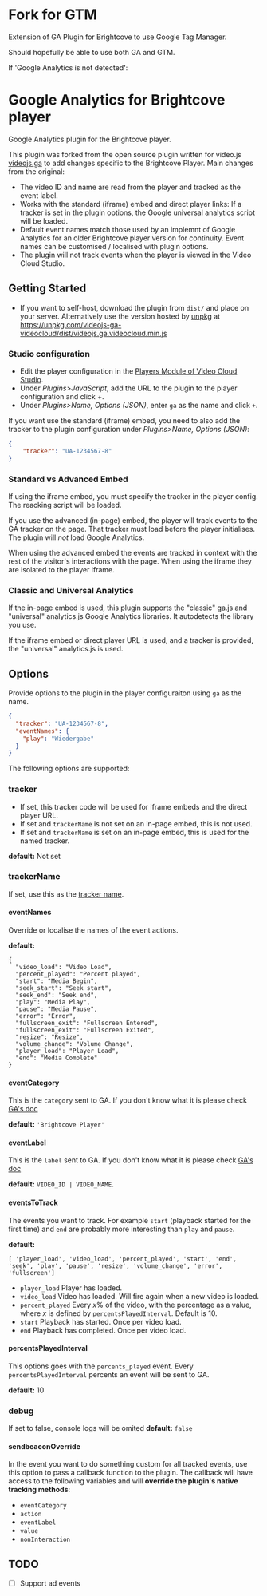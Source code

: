 # Fork for GTM

Extension of GA Plugin for Brightcove to use Google Tag Manager.

Should hopefully be able to use both GA and GTM. 

If 'Google Analytics is not detected':
  



# Google Analytics for Brightcove player

Google Analytics plugin for the Brightcove player.

This plugin was forked from the open source plugin written for video.js [videojs.ga](https://github.com/mickey/videojs-ga) to add changes specific to the Brightcove Player. Main changes from the original:

- The video ID and name are read from the player and tracked as the event label.
- Works with the standard (iframe) embed and direct player links: If a tracker is set in the plugin options, the Google universal analytics script will be loaded.
- Default event names match those used by an implemnt of Google Analytics for an older Brightcove player version for continuity. Event names can be customised / localised with plugin options.
- The plugin will not track events when the player is viewed in the Video Cloud Studio.

## Getting Started

- If you want to self-host, download the plugin from `dist/` and place on your server. Alternatively use the version hosted by [unpkg](https://unpkg.com) at https://unpkg.com/videojs-ga-videocloud/dist/videojs.ga.videocloud.min.js

### Studio configuration

- Edit the player configuration in the [Players Module of Video Cloud Studio](https://studio.brightcove.com/products/videocloud/players).
- Under _Plugins>JavaScript_, add the URL to the plugin to the player configuration and click +.
- Under _Plugins>Name, Options (JSON)_, enter `ga` as the name and click `+`.

If you want use the standard (iframe) embed, you need to also add the tracker to the plugin configuration under _Plugins>Name, Options (JSON)_:

```json
{
    "tracker": "UA-1234567-8"
}
```

### Standard vs Advanced Embed

If using the iframe embed, you must specify the tracker in the player config. The reacking script will be loaded.

If you use the advanced (in-page) embed, the player will track events to the GA tracker on the page. That tracker must load before the player initialises. The plugin will _not_ load Google Analytics.

When using the advanced embed the events are tracked in context with the rest of the visitor's interactions with the page. When using the iframe they are isolated to the player iframe.

### Classic and Universal Analytics

If the in-page embed is used, this plugin supports the "classic" ga.js and "universal" analytics.js Google Analytics libraries. It autodetects the library you use.

If the iframe embed or direct player URL is used, and a tracker is provided, the "universal" analytics.js is used.

## Options

Provide options to the plugin in the player configuraiton using `ga` as the name.

```json
{
  "tracker": "UA-1234567-8",
  "eventNames": {
    "play": "Wiedergabe"
  }
}
```

The following options are supported:

### tracker

- If set, this tracker code will be used for iframe embeds and the direct player URL.
- If set and `trackerName` is not set on an in-page embed, this is not used.
- If set and `trackerName` is set on an in-page embed, this is used for the named tracker.

**default:** Not set

### trackerName

If set, use this as the [tracker name](https://developers.google.com/analytics/devguides/collection/analyticsjs/creating-trackers).

#### eventNames

Override or localise the names of the event actions.

**default:**
```
{
  "video_load": "Video Load",
  "percent_played": "Percent played",
  "start": "Media Begin",
  "seek_start": "Seek start",
  "seek_end": "Seek end",
  "play": "Media Play",
  "pause": "Media Pause",
  "error": "Error",
  "fullscreen_exit": "Fullscreen Entered",
  "fullscreen_exit": "Fullscreen Exited",
  "resize": "Resize",
  "volume_change": "Volume Change",
  "player_load": "Player Load",
  "end": "Media Complete"
}
```

#### eventCategory

This is the ```category``` sent to GA. If you don't know what it is please check [GA's doc](https://developers.google.com/analytics/devguides/collection/gajs/eventTrackerGuide)

**default:** ```'Brightcove Player'```

#### eventLabel

This is the ```label``` sent to GA. If you don't know what it is please check [GA's doc](https://developers.google.com/analytics/devguides/collection/gajs/eventTrackerGuide)

**default:** `VIDEO_ID | VIDEO_NAME`.

#### eventsToTrack

The events you want to track. For example `start` (playback started for the first time) and `end` are probably more interesting than `play` and `pause`.

**default:**

```
[ 'player_load', 'video_load', 'percent_played', 'start', 'end', 'seek', 'play', 'pause', 'resize', 'volume_change', 'error', 'fullscreen']
```

- `player_load` Player has loaded.
- `video_load` Video has loaded. Will fire again when a new video is loaded.
- `percent_played` Every *x*% of the video, with the percentage as a value, where *x* is defined by `percentsPlayedInterval`. Default is 10.
- `start` Playback has started. Once per video load.
- `end` Playback has completed. Once per video load.

#### percentsPlayedInterval

This options goes with the ```percents_played``` event. Every ```percentsPlayedInterval``` percents an event will be sent to GA.

**default:** 10

### debug

If set to false, console logs will be omited
**default:** ```false```

#### sendbeaconOverride
In the event you want to do something custom for all tracked events, use this option to pass a callback function to the plugin. The callback will have access to the following variables and will **override the plugin's native tracking methods**:

- `eventCategory`
- `action`
- `eventLabel`
- `value`
- `nonInteraction`

## TODO

- [ ] Support ad events
